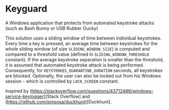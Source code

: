 # Keyguard

A Windows application that protects from automated keystroke attacks (such as Bash Bunny or USB Rubber Ducky)

This solution uses a sliding window of time between individual keystrokes. Every time a key is pressed, an average time between keystrokes for the whole sliding window (of size `SLIDING_WINDOW_SIZE`)
is computed and compared to a threshold value (defined in `SLIDING_WINDOW_THRESHOLD` constant). If the average keystroke separation is smaller than the threshold,
it is assumed that automated keystroke attack is being performed. Consequently, for `KEYSTROKES_QUARANTINE_DURATION` seconds, all keystrokes are blocked.
Optionally, the user can also be locked out from his Windows session - which is controlled by `LOCK_SCREEN` constant.

Inspired by (https://stackoverflow.com/questions/43712486/windows-service-keylogger)[Stack Overflow] and (https://github.com/pmsosa/duckhunt)[Duckhunt].